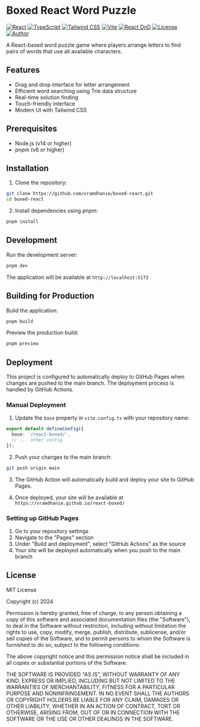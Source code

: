 # Boxed React Word Puzzle

[![React](https://img.shields.io/badge/React-18-blue?logo=react)](https://reactjs.org/)
[![TypeScript](https://img.shields.io/badge/TypeScript-5-blue?logo=typescript)](https://www.typescriptlang.org/)
[![Tailwind CSS](https://img.shields.io/badge/Tailwind_CSS-3-38B2AC?logo=tailwind-css)](https://tailwindcss.com/)
[![Vite](https://img.shields.io/badge/Vite-4-646CFF?logo=vite)](https://vitejs.dev/)
[![React DnD](https://img.shields.io/badge/React_DnD-16-1b262c)](https://react-dnd.github.io/react-dnd/)
[![License](https://img.shields.io/badge/License-MIT-green.svg)](./LICENSE)
[![Author](https://img.shields.io/badge/Author-Vincent_Ramdhanie-orange)](https://vincentramdhanie.com)

A React-based word puzzle game where players arrange letters to find pairs of words that use all available characters.

## Features

- Drag and drop interface for letter arrangement
- Efficient word searching using Trie data structure
- Real-time solution finding
- Touch-friendly interface
- Modern UI with Tailwind CSS

## Prerequisites

- Node.js (v14 or higher)
- pnpm (v6 or higher)

## Installation

1. Clone the repository:
```bash
git clone https://github.com/vramdhanie/boxed-react.git
cd boxed-react
```

2. Install dependencies using pnpm:
```bash
pnpm install
```

## Development

Run the development server:
```bash
pnpm dev
```

The application will be available at `http://localhost:5173`

## Building for Production

Build the application:
```bash
pnpm build
```

Preview the production build:
```bash
pnpm preview
```

## Deployment

This project is configured to automatically deploy to GitHub Pages when changes are pushed to the main branch. The deployment process is handled by GitHub Actions.

### Manual Deployment

1. Update the `base` property in `vite.config.ts` with your repository name:
```ts
export default defineConfig({
  base: '/react-boxed/',
  // ... other config
});
```

2. Push your changes to the main branch:
```bash
git push origin main
```

3. The GitHub Action will automatically build and deploy your site to GitHub Pages.

4. Once deployed, your site will be available at `https://vramdhanie.github.io/react-boxed/`

### Setting up GitHub Pages

1. Go to your repository settings
2. Navigate to the "Pages" section
3. Under "Build and deployment", select "GitHub Actions" as the source
4. Your site will be deployed automatically when you push to the main branch

## License

MIT License

Copyright (c) 2024

Permission is hereby granted, free of charge, to any person obtaining a copy
of this software and associated documentation files (the "Software"), to deal
in the Software without restriction, including without limitation the rights
to use, copy, modify, merge, publish, distribute, sublicense, and/or sell
copies of the Software, and to permit persons to whom the Software is
furnished to do so, subject to the following conditions:

The above copyright notice and this permission notice shall be included in all
copies or substantial portions of the Software.

THE SOFTWARE IS PROVIDED "AS IS", WITHOUT WARRANTY OF ANY KIND, EXPRESS OR
IMPLIED, INCLUDING BUT NOT LIMITED TO THE WARRANTIES OF MERCHANTABILITY,
FITNESS FOR A PARTICULAR PURPOSE AND NONINFRINGEMENT. IN NO EVENT SHALL THE
AUTHORS OR COPYRIGHT HOLDERS BE LIABLE FOR ANY CLAIM, DAMAGES OR OTHER
LIABILITY, WHETHER IN AN ACTION OF CONTRACT, TORT OR OTHERWISE, ARISING FROM,
OUT OF OR IN CONNECTION WITH THE SOFTWARE OR THE USE OR OTHER DEALINGS IN THE
SOFTWARE.

